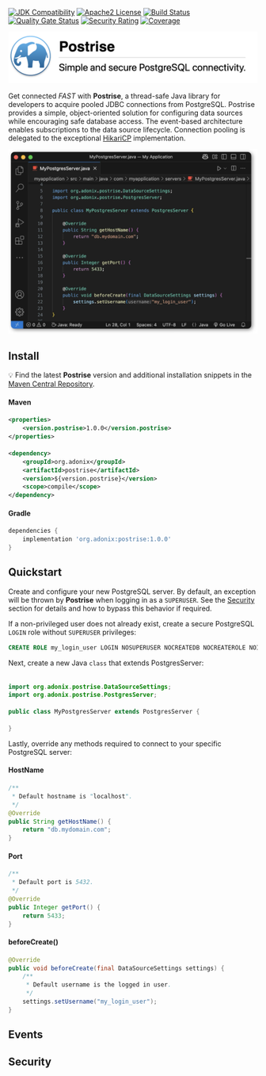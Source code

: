 [![JDK Compatibility](https://img.shields.io/badge/JDK_-11+-blue.svg)](https://www.oracle.com/java/technologies/downloads/)
[![Apache2 License](https://img.shields.io/badge/License-Apache_2.0-blue.svg)](https://github.com/adonix-org/postrise/blob/main/LICENSE)
[![Build Status](https://github.com/adonix-org/postrise/actions/workflows/build.yml/badge.svg)](https://github.com/adonix-org/postrise/actions/workflows/build.yml)
[![Quality Gate Status](https://sonarcloud.io/api/project_badges/measure?project=org.adonix%3Apostrise&metric=alert_status)](https://sonarcloud.io/summary/overall?id=org.adonix%3Apostrise)
[![Security Rating](https://sonarcloud.io/api/project_badges/measure?project=org.adonix%3Apostrise&metric=security_rating)](https://sonarcloud.io/summary/overall?id=org.adonix%3Apostrise)
[![Coverage](https://sonarcloud.io/api/project_badges/measure?project=org.adonix%3Apostrise&metric=coverage)](https://sonarcloud.io/summary/overall?id=org.adonix%3Apostrise)

<a href="https://postrise.adonix.org">
    <picture>
        <source srcset="./img/header-dark.png" media="(prefers-color-scheme: dark)">
        <img src="./img/header-light.png" alt="Postrise" height="auto" width="550px"></img>
    </picture>
</a>

Get connected *FAST* with **Postrise**, a thread-safe Java library for developers to acquire pooled JDBC connections from PostgreSQL. Postrise provides a simple, object-oriented solution for configuring data sources while encouraging safe database access. The event-based architecture enables subscriptions to the data source lifecycle. Connection pooling is delegated to the exceptional [HikariCP](https://github.com/brettwooldridge/HikariCP) implementation.

![Code](./img/code.png)

## Install

💡 Find the latest **Postrise** version and additional installation snippets in the [Maven Central Repository](https://central.sonatype.com/artifact/org.adonix/postrise).

#### Maven

```xml
<properties>
    <version.postrise>1.0.0</version.postrise>
</properties>

<dependency>
    <groupId>org.adonix</groupId>
    <artifactId>postrise</artifactId>
    <version>${version.postrise}</version>
    <scope>compile</scope>
</dependency>
```

#### Gradle

```gradle
dependencies {
    implementation 'org.adonix:postrise:1.0.0'
}
```

## Quickstart

Create and configure your new PostgreSQL server. By default, an exception will be thrown by **Postrise** when logging in as a `SUPERUSER`. See the [Security](#security) section for details and how to bypass this behavior if required.

If a non-privileged user does not already exist, create a secure PostgreSQL `LOGIN` role without `SUPERUSER` privileges:

```sql
CREATE ROLE my_login_user LOGIN NOSUPERUSER NOCREATEDB NOCREATEROLE NOINHERIT NOBYPASSRLS;
```

Next, create a new Java `class` that extends PostgresServer:

```java

import org.adonix.postrise.DataSourceSettings;
import org.adonix.postrise.PostgresServer;

public class MyPostgresServer extends PostgresServer {
    
}
```

Lastly, override any methods required to connect to your specific PostgreSQL server:

#### HostName

```java
/**
 * Default hostname is "localhost".
 */
@Override
public String getHostName() {
    return "db.mydomain.com";
}
```

#### Port

```java
/**
 * Default port is 5432.
 */
@Override
public Integer getPort() {
    return 5433;
}
```

#### beforeCreate()

```java
@Override
public void beforeCreate(final DataSourceSettings settings) {
    /**
     * Default username is the logged in user.
     */
    settings.setUsername("my_login_user");
}
```

## Events

## Security
